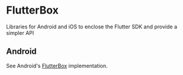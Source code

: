 # FlutterBox
Libraries for Android and iOS to enclose the Flutter SDK and provide a simpler API

## Android
See Android's [FlutterBox](AndroidApp/flutterbox) implementation.